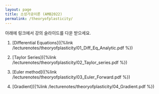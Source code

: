 ```yaml
---
layout: page
title: 소성가공이론 (AMB2022)
permalink: /theoryofplasticity/
---
```



아래에 링크에서 강의 슬라이드를 다운 받으세요.




1. [Differential Equations]({%link /lecturenotes/theoryofplasticity/01_Diff_Eq_Analytic.pdf %})

2. [Taylor Series]({%link /lecturenotes/theoryofplasticity/02_Taylor_series.pdf %})

3. [Euler method]({%link /lecturenotes/theoryofplasticity/03_Euler_Forward.pdf %})

4. [Gradient]({%link /lecturenotes/theoryofplasticity/04_Gradient.pdf %})

<!--
-->
